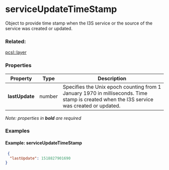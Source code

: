 # serviceUpdateTimeStamp

Object to provide time stamp when the I3S service or the source of the service was created or updated.

### Related:

[pcsl::layer](layer.pcsl.md)
### Properties

| Property | Type | Description |
| --- | --- | --- |
| **lastUpdate** | number | Specifies the Unix epoch counting from 1 January 1970 in milliseconds. Time stamp is created when the I3S service was created or updated. |

*Note: properties in **bold** are required*

### Examples 

#### Example: serviceUpdateTimeStamp 

```json
 {
  "lastUpdate": 1518827901690
} 
```

